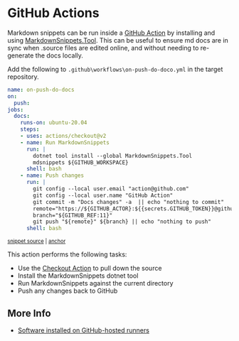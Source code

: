 <!--
GENERATED FILE - DO NOT EDIT
This file was generated by [MarkdownSnippets](https://github.com/SimonCropp/MarkdownSnippets).
Source File: /docs/mdsource/github-action.source.md
To change this file edit the source file and then run MarkdownSnippets.
-->

# GitHub Actions

Markdown snippets can be run inside a [GitHub Action](https://help.github.com/en/actions) by installing and using [MarkdownSnippets.Tool](/readme.md#installation). This can be useful to ensure md docs are in sync when .source files are edited online, and without needing to re-generate the docs locally.

Add the following to `.github\workflows\on-push-do-doco.yml` in the target repository.

<!-- snippet: on-push-do-docs.yml -->
<a id='snippet-on-push-do-docs.yml'></a>
```yml
name: on-push-do-docs
on:
  push:
jobs:
  docs:
    runs-on: ubuntu-20.04
    steps:
    - uses: actions/checkout@v2
    - name: Run MarkdownSnippets
      run: |
        dotnet tool install --global MarkdownSnippets.Tool
        mdsnippets ${GITHUB_WORKSPACE}
      shell: bash
    - name: Push changes
      run: |
        git config --local user.email "action@github.com"
        git config --local user.name "GitHub Action"
        git commit -m "Docs changes" -a  || echo "nothing to commit"
        remote="https://${GITHUB_ACTOR}:${{secrets.GITHUB_TOKEN}}@github.com/${GITHUB_REPOSITORY}.git"
        branch="${GITHUB_REF:11}"
        git push "${remote}" ${branch} || echo "nothing to push"
      shell: bash
```
<sup><a href='/docs/on-push-do-docs.yml#L1-L22' title='File snippet `on-push-do-docs.yml` was extracted from'>snippet source</a> | <a href='#snippet-on-push-do-docs.yml' title='Navigate to start of snippet `on-push-do-docs.yml`'>anchor</a></sup>
<!-- endSnippet -->

This action performs the following tasks:

 * Use the [Checkout Action](https://github.com/marketplace/actions/checkout) to pull down the source
 * Install the MarkdownSnippets dotnet tool
 * Run MarkdownSnippets against the current directory
 * Push any changes back to GitHub


## More Info

 * [Software installed on GitHub-hosted runners](https://help.github.com/en/actions/automating-your-workflow-with-github-actions/software-installed-on-github-hosted-runners)
